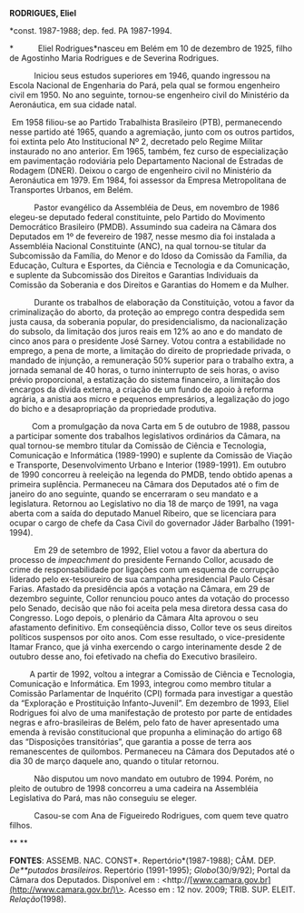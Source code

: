 **RODRIGUES, Eliel**

\*const. 1987-1988; dep. fed. PA 1987-1994.

*           Eliel Rodrigues*nasceu em Belém em 10 de dezembro de 1925,
filho de Agostinho Maria Rodrigues e de Severina Rodrigues.

           Iniciou seus estudos superiores em 1946, quando ingressou na
Escola Nacional de Engenharia do Pará, pela qual se formou engenheiro
civil em 1950. No ano seguinte, tornou-se engenheiro civil do Ministério
da Aeronáutica, em sua cidade natal.

 Em 1958 filiou-se ao Partido Trabalhista Brasileiro (PTB), permanecendo
nesse partido até 1965, quando a agremiação, junto com os outros
partidos, foi extinta pelo Ato Institucional Nº 2, decretado pelo Regime
Militar  instaurado no ano anterior. Em 1965, também, fez curso de
especialização em pavimentação rodoviária pelo Departamento Nacional de
Estradas de Rodagem (DNER). Deixou o cargo de engenheiro civil no
Ministério da Aeronáutica em 1979. Em 1984, foi assessor da Empresa
Metropolitana de Transportes Urbanos, em Belém.

           Pastor evangélico da Assembléia de Deus, em novembro de 1986
elegeu-se deputado federal constituinte, pelo Partido do Movimento
Democrático Brasileiro (PMDB). Assumindo sua cadeira na Câmara dos
Deputados em 1º de fevereiro de 1987, nesse mesmo dia foi instalada a
Assembléia Nacional Constituinte (ANC), na qual tornou-se titular da
Subcomissão da Família, do Menor e do Idoso da Comissão da Família, da
Educação, Cultura e Esportes, da Ciência e Tecnologia e da Comunicação,
e suplente da Subcomissão dos Direitos e Garantias Individuais da
Comissão da Soberania e dos Direitos e Garantias do Homem e da Mulher.

           Durante os trabalhos de elaboração da Constituição, votou a
favor da criminalização do aborto, da proteção ao emprego contra
despedida sem justa causa, da soberania popular, do presidencialismo, da
nacionalização do subsolo, da limitação dos juros reais em 12% ao ano e
do mandato de cinco anos para o presidente José Sarney. Votou contra a
estabilidade no emprego, a pena de morte, a limitação do direito de
propriedade privada, o mandado de injunção, a remuneração 50% superior
para o trabalho extra, a jornada semanal de 40 horas, o turno
ininterrupto de seis horas, o aviso prévio proporcional, a estatização
do sistema financeiro, a limitação dos encargos da dívida externa, a
criação de um fundo de apoio à reforma agrária, a anistia aos micro e
pequenos empresários, a legalização do jogo do bicho e a desapropriação
da propriedade produtiva.

          Com a promulgação da nova Carta em 5 de outubro de 1988,
passou a participar somente dos trabalhos legislativos ordinários da
Câmara, na qual tornou-se membro titular da Comissão de Ciência e
Tecnologia, Comunicação e Informática (1989-1990) e suplente da Comissão
de Viação e Transporte, Desenvolvimento Urbano e Interior (1989-1991).
Em outubro de 1990 concorreu à reeleição na legenda do PMDB, tendo
obtido apenas a primeira suplência. Permaneceu na Câmara dos Deputados
até o fim de janeiro do ano seguinte, quando se encerraram o seu mandato
e a legislatura. Retornou ao Legislativo no dia 18 de março de 1991, na
vaga aberta com a saída do deputado Manuel Ribeiro, que se licenciara
para ocupar o cargo de chefe da Casa Civil do governador Jáder Barbalho
(1991-1994).

           Em 29 de setembro de 1992, Eliel votou a favor da abertura do
processo de *impeachment* do presidente Fernando Collor, acusado de
crime de responsabilidade por ligações com um esquema de corrupção
liderado pelo ex-tesoureiro de sua campanha presidencial Paulo César
Farias. Afastado da presidência após a votação na Câmara, em 29 de
dezembro seguinte, Collor renunciou pouco antes da votação do processo
pelo Senado, decisão que não foi aceita pela mesa diretora dessa casa do
Congresso. Logo depois, o plenário da Câmara Alta aprovou o seu
afastamento definitivo. Em conseqüência disso, Collor teve os seus
direitos políticos suspensos por oito anos. Com esse resultado, o
vice-presidente Itamar Franco, que já vinha exercendo o cargo
interinamente desde 2 de outubro desse ano, foi efetivado na chefia do
Executivo brasileiro.

         A partir de 1992, voltou a integrar a Comissão de Ciência e
Tecnologia, Comunicação e Informática. Em 1993, integrou como membro
titular a Comissão Parlamentar de Inquérito (CPI) formada para
investigar a questão da “Exploração e Prostituição Infanto-Juvenil”. Em
dezembro de 1993, Eliel Rodrigues foi alvo de uma manifestação de
protesto por parte de entidades negras e afro-brasileiras de Belém, pelo
fato de haver apresentado uma emenda à revisão constitucional que
propunha a eliminação do artigo 68 das “Disposições transitórias”, que
garantia a posse de terra aos remanescentes de quilombos. Permaneceu na
Câmara dos Deputados até o dia 30 de março daquele ano, quando o titular
retornou.

           Não disputou um novo mandato em outubro de 1994. Porém, no
pleito de outubro de 1998 concorreu a uma cadeira na Assembléia
Legislativa do Pará, mas não conseguiu se eleger.

           Casou-se com Ana de Figueiredo Rodrigues, com quem teve
quatro filhos.

** **

**FONTES**: ASSEMB. NAC. CONST*. Repertório*(1987-1988); CÂM. DEP.
*De**putados brasileiros*. Repertório (1991-1995); *Globo*(30/9/92);
Portal da Câmara dos Deputados. Disponível em :
\<http://[www.camara.gov.br](http://www.camara.gov.br/)\>. Acesso em :
12 nov. 2009; TRIB. SUP. ELEIT. *Relação*(1998).

 
